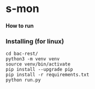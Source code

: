 # s-mon
#### How to run

### Installing (for linux)

```
cd bac-rest/
python3 -m venv venv
source venv/bin/activate
pip install --upgrade pip
pip install -r requirements.txt
python run.py
```